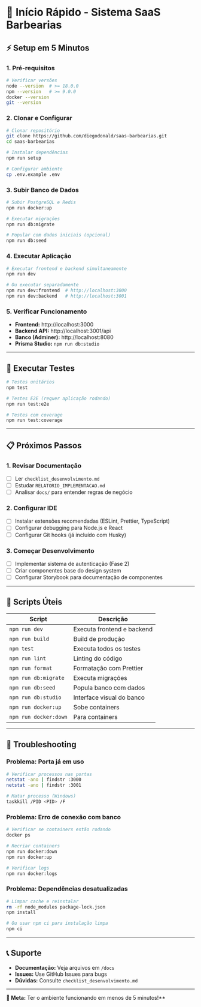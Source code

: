 # 🚀 Início Rápido - Sistema SaaS Barbearias

## ⚡ Setup em 5 Minutos

### 1. Pré-requisitos
```bash
# Verificar versões
node --version  # >= 18.0.0
npm --version   # >= 9.0.0
docker --version
git --version
```

### 2. Clonar e Configurar
```bash
# Clonar repositório
git clone https://github.com/diegodonald/saas-barbearias.git
cd saas-barbearias

# Instalar dependências
npm run setup

# Configurar ambiente
cp .env.example .env
```

### 3. Subir Banco de Dados
```bash
# Subir PostgreSQL e Redis
npm run docker:up

# Executar migrações
npm run db:migrate

# Popular com dados iniciais (opcional)
npm run db:seed
```

### 4. Executar Aplicação
```bash
# Executar frontend e backend simultaneamente
npm run dev

# Ou executar separadamente
npm run dev:frontend  # http://localhost:3000
npm run dev:backend   # http://localhost:3001
```

### 5. Verificar Funcionamento
- **Frontend:** http://localhost:3000
- **Backend API:** http://localhost:3001/api
- **Banco (Adminer):** http://localhost:8080
- **Prisma Studio:** `npm run db:studio`

---

## 🧪 Executar Testes

```bash
# Testes unitários
npm test

# Testes E2E (requer aplicação rodando)
npm run test:e2e

# Testes com coverage
npm run test:coverage
```

---

## 📋 Próximos Passos

### 1. Revisar Documentação
- [ ] Ler `checklist_desenvolvimento.md`
- [ ] Estudar `RELATORIO_IMPLEMENTACAO.md`
- [ ] Analisar `docs/` para entender regras de negócio

### 2. Configurar IDE
- [ ] Instalar extensões recomendadas (ESLint, Prettier, TypeScript)
- [ ] Configurar debugging para Node.js e React
- [ ] Configurar Git hooks (já incluído com Husky)

### 3. Começar Desenvolvimento
- [ ] Implementar sistema de autenticação (Fase 2)
- [ ] Criar componentes base do design system
- [ ] Configurar Storybook para documentação de componentes

---

## 🔧 Scripts Úteis

| Script | Descrição |
|--------|-----------|
| `npm run dev` | Executa frontend e backend |
| `npm run build` | Build de produção |
| `npm test` | Executa todos os testes |
| `npm run lint` | Linting do código |
| `npm run format` | Formatação com Prettier |
| `npm run db:migrate` | Executa migrações |
| `npm run db:seed` | Popula banco com dados |
| `npm run db:studio` | Interface visual do banco |
| `npm run docker:up` | Sobe containers |
| `npm run docker:down` | Para containers |

---

## 🚨 Troubleshooting

### Problema: Porta já em uso
```bash
# Verificar processos nas portas
netstat -ano | findstr :3000
netstat -ano | findstr :3001

# Matar processo (Windows)
taskkill /PID <PID> /F
```

### Problema: Erro de conexão com banco
```bash
# Verificar se containers estão rodando
docker ps

# Recriar containers
npm run docker:down
npm run docker:up

# Verificar logs
npm run docker:logs
```

### Problema: Dependências desatualizadas
```bash
# Limpar cache e reinstalar
rm -rf node_modules package-lock.json
npm install

# Ou usar npm ci para instalação limpa
npm ci
```

---

## 📞 Suporte

- **Documentação:** Veja arquivos em `/docs`
- **Issues:** Use GitHub Issues para bugs
- **Dúvidas:** Consulte `checklist_desenvolvimento.md`

---

**🎯 Meta:** Ter o ambiente funcionando em menos de 5 minutos!**
